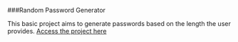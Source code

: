 ###Random Password Generator

This basic project aims to generate passwords based on the length the user provides. <a href="https://safecombocreator.netlify.app/" alt="pass-gen"> Access the project here </a>
